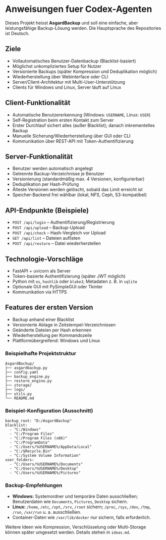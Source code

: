 # Anweisungen fuer Codex-Agenten

Dieses Projekt heisst **AsgardBackup** und soll eine einfache, aber leistungsfähige Backup-Lösung werden. Die Hauptsprache des Repositories ist Deutsch.

## Ziele
- Vollautomatisches Benutzer-Datenbackup (Blacklist-basiert)
- Möglichst unkompliziertes Setup für Nutzer
- Versionierte Backups (später Kompression und Deduplikation möglich)
- Wiederherstellung über Webinterface oder CLI
- Server/Client-Architektur mit Multi-User-Unterstützung
- Clients für Windows und Linux, Server läuft auf Linux

## Client-Funktionalität
- Automatische Benutzererkennung (Windows: `USERNAME`, Linux: `USER`)
- Self-Registration beim ersten Kontakt zum Server
- Erster Durchlauf sichert alles (außer Blacklist); danach inkrementelles Backup
- Manuelle Sicherung/Wiederherstellung über GUI oder CLI
- Kommunikation über REST-API mit Token-Authentifizierung

## Server-Funktionalität
- Benutzer werden automatisch angelegt
- Getrennte Backup-Verzeichnisse je Benutzer
- Versionierung (standardmäßig max. 4 Versionen, konfigurierbar)
- Deduplikation per Hash-Prüfung
- Älteste Versionen werden gelöscht, sobald das Limit erreicht ist
- Speicher-Backend frei wählbar (lokal, NFS, Ceph, S3-kompatibel)

## API-Endpunkte (Beispiele)
- `POST /api/login` – Authentifizierung/Registrierung
- `POST /api/upload` – Backup-Upload
- `POST /api/check` – Hash-Vergleich vor Upload
- `GET /api/list` – Dateien auflisten
- `POST /api/restore` – Datei wiederherstellen

## Technologie-Vorschläge
- FastAPI + uvicorn als Server
- Token-basierte Authentifizierung (später JWT möglich)
- Python mit `os`, `hashlib` oder `blake3`; Metadaten z. B. in `sqlite`
- Optionale GUI mit PySimpleGUI oder Tkinter
- Kommunikation via HTTPS

## Features der ersten Version
- Backup anhand einer Blacklist
- Versionierte Ablage in Zeitstempel-Verzeichnissen
- Geänderte Dateien per Hash erkennen
- Wiederherstellung per Kommandozeile
- Plattformübergreifend: Windows und Linux

### Beispielhafte Projektstruktur
```
AsgardBackup/
├── asgardbackup.py
├── config.yaml
├── backup_engine.py
├── restore_engine.py
├── storage/
├── logs/
├── utils.py
└── README.md
```

### Beispiel-Konfiguration (Ausschnitt)
```
backup_root: "D:/AsgardBackup"
blacklist:
  - "C:/Windows"
  - "C:/Program Files"
  - "C:/Program Files (x86)"
  - "C:/ProgramData"
  - "C:/Users/%USERNAME%/AppData/Local"
  - "C:/$Recycle.Bin"
  - "C:/System Volume Information"
user_folders:
  - "C:/Users/%USERNAME%/Documents"
  - "C:/Users/%USERNAME%/Desktop"
  - "C:/Users/%USERNAME%/Pictures"
```

### Backup-Empfehlungen
- **Windows:** Systemordner und temporäre Daten ausschließen; Benutzerdaten wie `Documents`, `Pictures`, `Desktop` sichern.
- **Linux:** `/home`, `/etc`, `/opt`, `/srv`, `/root` sichern; `/proc`, `/sys`, `/dev`, `/tmp`, `/run`, `/var/run` u. a. ausschließen.
- Container-Daten wie `/var/lib/docker` nur sichern, falls erforderlich.

Weitere Ideen wie Kompression, Verschlüsselung oder Multi-Storage können später umgesetzt werden. Details stehen in `ideas.md`.
